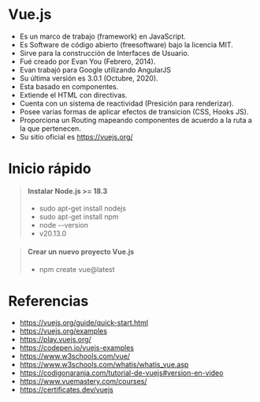# Vue.js
- Es un marco de trabajo (framework) en JavaScript.
- Es Software de código abierto (freesoftware) bajo la licencia MIT.
- Sirve para la construcción de Interfaces de Usuario.
- Fué creado por Evan You (Febrero, 2014).
- Evan trabajó para Google utilizando AngularJS
- Su última versión es 3.0.1 (Octubre, 2020).
- Esta basado en componentes.
- Extiende el HTML con directivas.
- Cuenta con un sistema de reactividad (Presición para renderizar).
- Posee varias formas de aplicar efectos de transicion (CSS, Hooks JS).
- Proporciona un Routing mapeando componentes de acuerdo a la ruta a la que pertenecen.
- Su sitio oficial es https://vuejs.org/

# Inicio rápido

> #### Instalar Node.js >= 18.3
> - sudo apt-get install nodejs
> - sudo apt-get install npm
> - node --version
> - v20.13.0

> #### Crear un nuevo proyecto Vue.js
> - npm create vue@latest




# Referencias
- https://vuejs.org/guide/quick-start.html
- https://vuejs.org/examples
- https://play.vuejs.org/
- https://codepen.io/vuejs-examples
- https://www.w3schools.com/vue/
- https://www.w3schools.com/whatis/whatis_vue.asp
- https://codigonaranja.com/tutorial-de-vuejs#version-en-video
- https://www.vuemastery.com/courses/
- https://certificates.dev/vuejs
